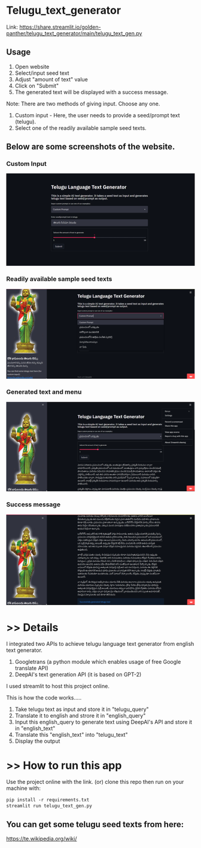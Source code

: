# Telugu_text_generator

Link: https://share.streamlit.io/golden-panther/telugu_text_generator/main/telugu_text_gen.py

## Usage
1. Open website
2. Select/input seed text
3. Adjust "amount of text" value
4. Click on "Submit"
5. The generated text will be displayed with a success message.

Note: There are two methods of giving input. Choose any one.
  1. Custom input - Here, the user needs to provide a seed/prompt text (telugu).
  2. Select one of the readily available sample seed texts.

## Below are some screenshots of the website.

### Custom Input
![alt text](https://github.com/golden-panther/Telugu_text_generator/blob/main/CustomInputPic.png)

### Readily available sample seed texts
![alt text](https://github.com/golden-panther/Telugu_text_generator/blob/main/SampleSeedPic.jpg)

### Generated text and menu
![alt text](https://github.com/golden-panther/Telugu_text_generator/blob/main/MenuPic.jpg)

### Success message
![alt text](https://github.com/golden-panther/Telugu_text_generator/blob/main/SuccessPic.jpg)

# >> Details

I integrated two APIs to achieve telugu language text generator from english text generator.
  1. Googletrans (a python module which enables usage of free Google translate API)
  2. DeepAI's text generation API (it is based on GPT-2)

I used streamlit to host this project online.

This is how the code works.....
  1. Take telugu text as input and store it in "telugu_query"
  2. Translate it to english and strore it in "english_query"
  3. Input this english_query to generate text using DeepAI's API and store it in "english_text"
  4. Translate this "english_text" into "telugu_text"
  5. Display the output

# >> How to run this app
Use the project online with the link.
(or)
clone this repo then run on your machine with:
```
pip install -r requirements.txt
streamlit run telugu_text_gen.py
```

## You can get some telugu seed texts from here: 
https://te.wikipedia.org/wiki/
